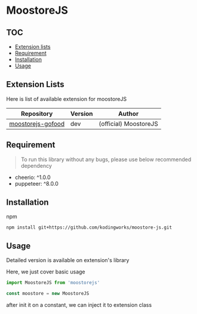 # MoostoreJS

## TOC

- [Extension lists](#extension-lists)
- [Requirement](#requirement)
- [Installation](#installation)
- [Usage](#usage)

## Extension Lists

Here is list of available extension for moostoreJS

| Repository                                                             | Version | Author                |
|------------------------------------------------------------------------|---------|-----------------------|
| [moostorejs-gofood](https://github.com/kodingworks/moostore-js-gofood) | dev     | (official) MoostoreJS |

## Requirement

> To run this library without any bugs, please use below recommended dependency

- cheerio: ^1.0.0
- puppeteer: ^8.0.0

## Installation

npm

```
npm install git+https://github.com/kodingworks/moostore-js.git
```

## Usage

Detailed version is available on extension's library

Here, we just cover basic usage

```ts
import MoostoreJS from 'moostorejs'

const moostore = new MoostoreJS
```

after init it on a constant, we can inject it to extension class